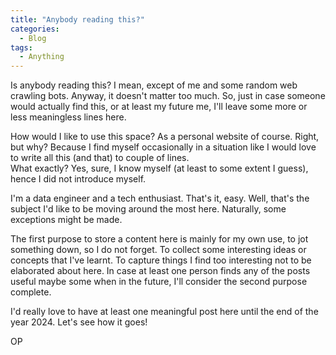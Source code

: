 ```yaml
---
title: "Anybody reading this?"
categories:
  - Blog
tags:
  - Anything
---
```


Is anybody reading this? I mean, except of me and some random web crawling bots. Anyway, it doesn't matter
too much. So, just in case someone would actually find this, or at least my future me, I'll leave some more
or less meaningless lines here.

How would I like to use this space? As a personal website of course. Right, but why? 
Because I find myself occasionally in a situation like I would love to write all this (and that) to couple of lines.  
What exactly? Yes, sure, I know myself (at least to some extent I guess), hence I did not introduce myself.

I'm a data engineer and a tech enthusiast. That's it, easy. Well, that's the subject I'd like to be
moving around the most here. Naturally, some exceptions might be made.

The first purpose to store a content here is mainly for my own use, to jot something down, so I do not forget. 
To collect some interesting ideas or concepts that I've learnt. To capture things I find too interesting not to be
elaborated about here. In case at least one person finds any of the posts useful maybe some when in 
the future, I'll consider the second purpose complete.

I'd really love to have at least one meaningful post here until the end of the year 2024. Let's see how it
goes!

OP